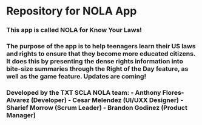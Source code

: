# Repository for NOLA App
<h3> This app is called NOLA for Know Your Laws! </h3>
 <h3>The purpose of the app is to help teenagers learn their US laws and rights
 to ensure that they become more educated citizens. It does this by presenting
 the dense rights information into bite-size summaries through the Right of
 the Day feature, as well as the game feature. Updates are coming!
</h3>
<h3> Developed by the TXT SCLA NOLA team:
     - Anthony Flores-Alvarez (Developer)
     - Cesar Melendez (UI/UXX Designer)
     - Sharief Morrow (Scrum Leader)
     - Brandon Godinez (Product Manager)
</h3>
